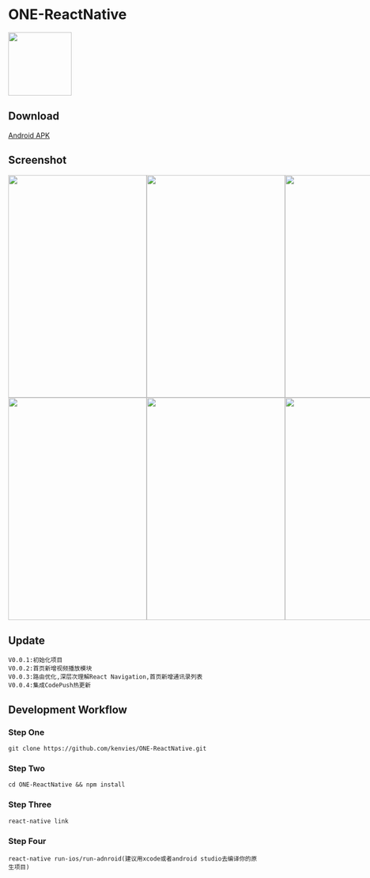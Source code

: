 # ONE-ReactNative
<img width="128" height="128" src="https://github.com/kenvies/ONE-ReactNative/blob/master/dis/logo.png"/>

## Download
[Android APK](https://fir.im/onern)

## Screenshot
<div style="display:flex;"> 
<img width="280" height="450" src="https://github.com/kenvies/ONE-ReactNative/blob/master/dis/Simulator%20Screen%20Shot%202017年8月16日%20下午3.12.04.png"/>
<img width="280" height="450" src="https://github.com/kenvies/ONE-ReactNative/blob/master/dis/Simulator%20Screen%20Shot%202017年8月16日%20下午3.12.12.png"/>
<img width="280" height="450" src="https://github.com/kenvies/ONE-ReactNative/blob/master/dis/Simulator%20Screen%20Shot%202017年8月16日%20下午3.12.17.png"/>
  </div>
  <div style="display:flex;"> 
<img width="280" height="450" src="https://github.com/kenvies/ONE-ReactNative/blob/master/dis/Simulator%20Screen%20Shot%202017年8月16日%20下午3.12.24.png"/>
<img width="280" height="450" src="https://github.com/kenvies/ONE-ReactNative/blob/master/dis/Simulator%20Screen%20Shot%202017年8月16日%20下午3.12.43.png"/>
<img width="280" height="450" src="https://github.com/kenvies/ONE-ReactNative/blob/master/dis/QQ20170821-141911%402x.png"/>
  </div>
  
## Update
```
V0.0.1:初始化项目
V0.0.2:首页新增视频播放模块
V0.0.3:路由优化,深层次理解React Navigation,首页新增通讯录列表
V0.0.4:集成CodePush热更新
```

## Development Workflow

### Step One

```
git clone https://github.com/kenvies/ONE-ReactNative.git
```
### Step Two

```
cd ONE-ReactNative && npm install
```
### Step Three

```
react-native link
```
### Step Four

```
react-native run-ios/run-adnroid(建议用xcode或者android studio去编译你的原生项目)
```
